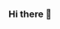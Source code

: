 ### Hi there 👋

<!--
**bartpiasek/bartpiasek** is a ✨ _special_ ✨ repository because its `README.md` (this file) appears on your GitHub profile.

I'm a self-taught python coder. Currently I am focusing on the Django framework and REST API. I also have a basic understanding of JavaScript and React. I am looking for my first job as a Junior Python Developer. I spend about 6-7 hours a day developing my programming skills, I am a time management freak:wink:

I am currently working on one large project:
:heavy_multiplication_x:simple e-commerce, with user authorization and cookies
:heavy_multiplication_x:home page with blog
:heavy_multiplication_x:newsletter
I also plan to connect the spoonacular API
(https://github-readme-stats.vercel.app/api?username=anuraghazra)](https://github.com/anuraghazra/github-readme-stats)
